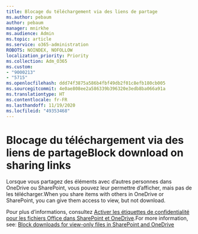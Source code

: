 ```yaml
---
title: Blocage du téléchargement via des liens de partage
ms.author: pebaum
author: pebaum
manager: mnirkhe
ms.audience: Admin
ms.topic: article
ms.service: o365-administration
ROBOTS: NOINDEX, NOFOLLOW
localization_priority: Priority
ms.collection: Adm_O365
ms.custom:
- "9000213"
- "5715"
ms.openlocfilehash: ddd74f3875a586b4fbf49db2f01c8efb180cb005
ms.sourcegitcommit: 4e0ae808ee2a586339b396320e3edb8ba066a91a
ms.translationtype: HT
ms.contentlocale: fr-FR
ms.lasthandoff: 11/19/2020
ms.locfileid: "49353468"
---
```

# <a name="block-download-on-sharing-links"></a><span data-ttu-id="26248-102">Blocage du téléchargement via des liens de partage</span><span class="sxs-lookup"><span data-stu-id="26248-102">Block download on sharing links</span></span>

<span data-ttu-id="26248-103">Lorsque vous partagez des éléments avec d’autres personnes dans OneDrive ou SharePoint, vous pouvez leur permettre d’afficher, mais pas de les télécharger.</span><span class="sxs-lookup"><span data-stu-id="26248-103">When you share items with others in OneDrive or SharePoint, you can give them access to view, but not download.</span></span>

<span data-ttu-id="26248-104">Pour plus d’informations, consultez [Activer les étiquettes de confidentialité pour les fichiers Office dans SharePoint et OneDrive](https://support.microsoft.com/office/block-downloads-for-view-only-files-in-sharepoint-and-onedrive-6051184b-62ac-4149-b874-13dcd40ef91e).</span><span class="sxs-lookup"><span data-stu-id="26248-104">For more information, see: [Block downloads for view-only files in SharePoint and OneDrive](https://support.microsoft.com/office/block-downloads-for-view-only-files-in-sharepoint-and-onedrive-6051184b-62ac-4149-b874-13dcd40ef91e)</span></span>
